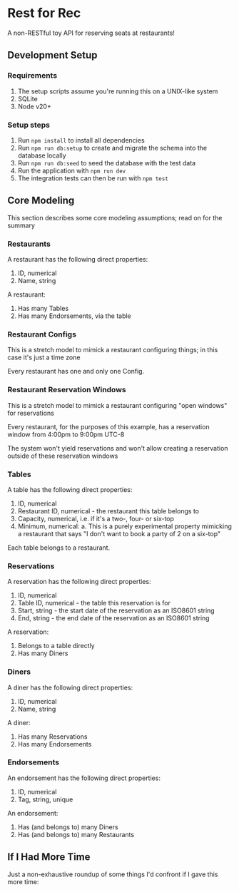 # Rest for Rec

A non-RESTful toy API for reserving seats at restaurants!

## Development Setup

### Requirements

1. The setup scripts assume you're running this on a UNIX-like system
2. SQLite
3. Node v20+

### Setup steps

1. Run `npm install` to install all dependencies
2. Run `npm run db:setup` to create and migrate the schema into the database locally
3. Run `npm run db:seed` to seed the database with the test data
4. Run the application with `npm run dev`
5. The integration tests can then be run with `npm test`

## Core Modeling

This section describes some core modeling assumptions; read on for the summary

### Restaurants

A restaurant has the following direct properties:

1. ID, numerical
2. Name, string

A restaurant:

1. Has many Tables
2. Has many Endorsements, via the table

### Restaurant Configs

This is a stretch model to mimick a restaurant configuring things;
in this case it's just a time zone

Every restaurant has one and only one Config.

### Restaurant Reservation Windows

This is a stretch model to mimick a restaurant configuring "open windows" for reservations

Every restaurant, for the purposes of this example, has a reservation window
from 4:00pm to 9:00pm UTC-8

The system won't yield reservations and won't allow creating a reservation
outside of these reservation windows

### Tables

A table has the following direct properties:

1. ID, numerical
2. Restaurant ID, numerical - the restaurant this table belongs to
3. Capacity, numerical, i.e. if it's a two-, four- or six-top
4. Minimum, numerical:
   a. This is a purely experimental property mimicking a restaurant
   that says "I don't want to book a party of 2 on a six-top"

Each table belongs to a restaurant.

### Reservations

A reservation has the following direct properties:

1. ID, numerical
2. Table ID, numerical - the table this reservation is for
3. Start, string - the start date of the reservation as an ISO8601 string
4. End, string - the end date of the reservation as an ISO8601 string

A reservation:

1. Belongs to a table directly
2. Has many Diners

### Diners

A diner has the following direct properties:

1. ID, numerical
2. Name, string

A diner:

1. Has many Reservations
2. Has many Endorsements

### Endorsements

An endorsement has the following direct properties:

1. ID, numerical
2. Tag, string, unique

An endorsement:

1. Has (and belongs to) many Diners
2. Has (and belongs to) many Restaurants

## If I Had More Time

Just a non-exhaustive roundup of some things I'd confront if I gave this more time:
